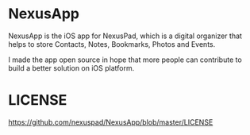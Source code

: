 NexusApp
========

NexusApp is the iOS app for NexusPad, which is a digital organizer that helps to store Contacts, Notes, Bookmarks, Photos and Events.

I made the app open source in hope that more people can contribute to build a better solution on iOS platform.

LICENSE
=======
https://github.com/nexuspad/NexusApp/blob/master/LICENSE
